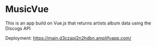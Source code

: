 # MusicVue

This is an app build on Vue.js that returns artists album data using the Discogs API

Deployment: https://main.d3czapi2n2hdbn.amplifyapp.com/ 
